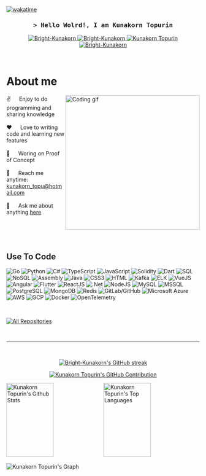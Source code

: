 <!--
<h2 align="center">
  Welcome to Kunakorn Topurin World!
  <img src="https://media.giphy.com/media/hvRJCLFzcasrR4ia7z/giphy.gif" width="28">
</h2>
-->

<!--
<p align="center">
  <a href="https://github.com/Bright-Kunakorn"><img src="https://readme-typing-svg.herokuapp.com/?lines=Self%20Taught%20Programmer;Front%20End%20Developer;1.5%2B%20years%20of%20coding%20experience;Always%20learning%20new%20things&center=true&width=380&height=45"></a>
</p>

 -->


[![wakatime](https://wakatime.com/badge/user/eebb3dd8-d9b2-40de-9b88-6fd6cac99dbc.svg)](https://wakatime.com/@eebb3dd8-d9b2-40de-9b88-6fd6cac99dbc)

<!-- Intro  -->
<h3 align="center">
        <samp>&gt; Hello Wolrd!, I am
                <b><a>Kunakorn Topurin</a></b>
        </samp>
</h3>


<p align="center">

 <a href="https://linkedin.com/in/kunakorn-topurin" target="_blank">
  <img src="https://img.shields.io/badge/LinkedIn-0077B5?style=for-the-badge&logo=linkedin&logoColor=white" alt="Bright-Kunakorn"/>
 </a>
 <a href="https://instagram.com/j3right" target="_blank">
  <img src="https://img.shields.io/badge/Instagram-fe4164?style=for-the-badge&logo=instagram&logoColor=white" alt="Bright-Kunakorn" />
 </a> 
 <a href="https://www.hackerrank.com/profile/bright_kunakorn" target="_blank">
  <img src="https://img.shields.io/badge/hackerrank-00A36C?style=for-the-badge&logo=hackerrank&logoColor=black" alt="Kunakorn Topurin" />
 </a>
  <a href="https://leetcode.com/Bright-Kunakorn/" target="_blank">
  <img src="https://img.shields.io/badge/Leetcode-F7DF1E?style=for-the-badge&logo=leetcode&logoColor=black" alt="Bright-Kunakorn" />
 </a> 
</p>
<br />

<!-- About Section -->
 # About me
 
<p>
 <img align="right" width="350" src="/assets/programmer.gif" alt="Coding gif" />
  
 ✌️ &emsp; Enjoy to do programming and sharing knowledge <br/><br/>
 ❤️ &emsp; Love to writing code and learning new features<br/><br/>
 🐳 &emsp; Woring on Proof of Concept<br/><br/>
 📧 &emsp; Reach me anytime: kunakorn_topu@hotmail.com<br/><br/>
 💬 &emsp; Ask me about anything [here](https://github.com/Bright-Kunakorn/Bright-Kunakorn/issues)

</p>

<br/>
<br/>
<br/>

## Use To Code

![Go](https://img.shields.io/badge/Go-007acc?style=for-the-badge&logo=go&logoColor=white)
![Python](https://img.shields.io/badge/Python-3776ab?style=for-the-badge&logo=python&logoColor=white)
![C#](https://img.shields.io/badge/C%23-239120?style=for-the-badge&logo=csharp&logoColor=white)
![TypeScript](https://img.shields.io/badge/TypeScript-000000?style=for-the-badge&logo=typescript&logoColor=white) 
![JavaScript](https://img.shields.io/badge/JavaScript-F7DF1E?style=for-the-badge&logo=javascript&logoColor=black) 
![Solidity](https://img.shields.io/badge/Solidity-363636?style=for-the-badge&logo=solidity&logoColor=white) 
![Dart](https://img.shields.io/badge/Dart-0175C2?style=for-the-badge&logo=dart&logoColor=white) 
![SQL](https://img.shields.io/badge/SQL-4479A1?style=for-the-badge&logo=postgresql&logoColor=white) 
![NoSQL](https://img.shields.io/badge/NoSQL-4DB33D?style=for-the-badge&logo=mongodb&logoColor=white) 
![Assembly](https://img.shields.io/badge/Assembly-000000?style=for-the-badge&logo=assembly&logoColor=white) 
![Java](https://img.shields.io/badge/Java-007396?style=for-the-badge&logo=java&logoColor=white) 
![CSS3](https://img.shields.io/badge/CSS3-1572B6?style=for-the-badge&logo=css3&logoColor=white) 
![HTML](https://img.shields.io/badge/HTML5-4479A1?style=for-the-badge&logo=html5&logoColor=white) 
![Kafka](https://img.shields.io/badge/Kafka-231F20?style=for-the-badge&logo=apache-kafka&logoColor=white) 
![ELK](https://img.shields.io/badge/ELK-005571?style=for-the-badge&logo=elasticsearch&logoColor=white) 
![VueJS](https://img.shields.io/badge/VueJS-4FC08D?style=for-the-badge&logo=vue.js&logoColor=white) 
![Angular](https://img.shields.io/badge/Angular-DD0031?style=for-the-badge&logo=angular&logoColor=white) 
![Flutter](https://img.shields.io/badge/Flutter-02569B?style=for-the-badge&logo=flutter&logoColor=white) 
![ReactJS](https://img.shields.io/badge/ReactJS-00ADD8?style=for-the-badge&logo=react&logoColor=white) 
![.Net](https://img.shields.io/badge/.Net-512BD4?style=for-the-badge&logo=.net&logoColor=white) 
![NodeJS](https://img.shields.io/badge/NodeJS-339933?style=for-the-badge&logo=node.js&logoColor=white) 
![MySQL](https://img.shields.io/badge/MySQL-4479A1?style=for-the-badge&logo=mysql&logoColor=white) 
![MSSQL](https://img.shields.io/badge/MSSQL-CC2927?style=for-the-badge&logo=microsoft-sql-server&logoColor=white) ![PostgreSQL](https://img.shields.io/badge/PostgreSQL-336791?style=for-the-badge&logo=postgresql&logoColor=white) ![MongoDB](https://img.shields.io/badge/MongoDB-47A248?style=for-the-badge&logo=mongodb&logoColor=white) 
![Redis](https://img.shields.io/badge/Redis-DC382D?style=for-the-badge&logo=redis&logoColor=white) 
![GitLab/GitHub](https://img.shields.io/badge/GitLab%2FGitHub-FCA121?style=for-the-badge&logo=git&logoColor=white) 
![Microsoft Azure](https://img.shields.io/badge/Microsoft%20Azure-0089D6?style=for-the-badge&logo=microsoft-azure&logoColor=white) 
![AWS](https://img.shields.io/badge/AWS-232F3E?style=for-the-badge&logo=amazon-aws&logoColor=white) 
![GCP](https://img.shields.io/badge/GCP-4285F4?style=for-the-badge&logo=google-cloud&logoColor=white) 
![Docker](https://img.shields.io/badge/Docker-2496ED?style=for-the-badge&logo=docker&logoColor=white) 
![OpenTelemetry](https://img.shields.io/badge/OpenTelemetry-555?style=for-the-badge&logo=opentelemetry&logoColor=white) 

<br/>
<p align="left">
  <a href="https://github.com/Bright-Kunakorn?tab=repositories" target="_blank"><img alt="All Repositories" title="All Repositories" src="https://img.shields.io/badge/-All%20Repos-2962FF?style=for-the-badge&logo=koding&logoColor=white"/></a>
</p>

<br/>
<hr/>
<br/>

<p align="center">
  <a href="https://github-readme-streak-stats.herokuapp.com/?user=Bright-Kunakorn&theme=radical">
    <img src="https://github-readme-streak-stats.herokuapp.com/?user=Bright-Kunakorn" alt="Bright-Kunakorn's GitHub streak"/>
  </a>
</p>

<p align="center">
  <a href="https://github.com/Bright-Kunakorn">
    <img src="https://github-profile-summary-cards.vercel.app/api/cards/profile-details?username=Bright-Kunakorn&theme=radical" alt="Kunakorn Topurin's GitHub Contribution"/>
  </a>
</p>

<a> 
    <a href="https://github.com/Bright-Kunakorn"><img alt="Kunakorn Topurin's Github Stats" src="https://denvercoder1-github-readme-stats.vercel.app/api?username=Bright-Kunakorn&show_icons=true&count_private=true&theme=react&border_color=7F3FBF&bg_color=0D1117&title_color=F85D7F&icon_color=F8D866" height="192px" width="49.5%"/></a>
  <a href="https://github.com/Bright-Kunakorn"><img alt="Kunakorn Topurin's Top Languages" src="https://denvercoder1-github-readme-stats.vercel.app/api/top-langs/?username=Bright-Kunakorn&langs_count=8&layout=compact&theme=react&border_color=7F3FBF&bg_color=0D1117&title_color=F85D7F&icon_color=F8D866" height="192px" width="49.5%"/></a>
  <br/>
</a>


![Kunakorn Topurin's Graph](https://github-readme-activity-graph.vercel.app/graph?username=Bright-Kunakorn&custom_title=Bright-Kunakorn's%20GitHub%20Activity%20Graph&bg_color=0D1117&color=7F3FBF&line=7F3FBF&point=7F3FBF&area_color=FFFFFF&title_color=FFFFFF&area=true)
